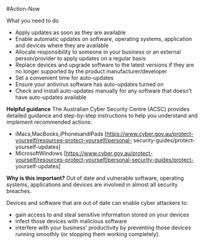 #Action-Now 

What you need to do
- Apply updates as soon as they are available
- Enable automatic updates on software, operating systems, application and devices where they are available
- Allocate responsibility to someone in your business or an external person/provider to apply updates on a regular basis
- Replace devices and upgrade software to the latest versions if they are no longer supported by the product manufacturer/developer
- Set a convenient time for auto-updates  
- Ensure your antivirus software has auto-updates turned on  
- Check and install auto-updates manually for any software that doesn’t have auto-updates available

**Helpful guidance**
The Australian Cyber Security Centre (ACSC) provides detailed guidance and step-by-step instructions to help you understand and implement recommended actions:

- iMacs,MacBooks,iPhonesandiPads [https://www.cyber.gov.au/protect-yourself/resources-protect-yourself/personal- security-guides/protect-yourself-updates]
- MicrosoftWindows [https://www.cyber.gov.au/protect-yourself/resources-protect-yourself/personal-security-guides/protect- yourself-updates]

**Why is this important?**
Out of date and vulnerable software, operating systems, applications and devices are involved in almost all security breaches. 

Devices and software that are out of date can enable cyber attackers to:

- gain access to and steal sensitive information stored on your devices  
- infect those devices with malicious software  
- interfere with your business' productivity by preventing those devices running smoothly (or stopping them working completely).